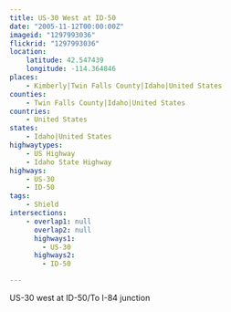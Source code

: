 ```yaml
---
title: US-30 West at ID-50
date: "2005-11-12T00:00:00Z"
imageid: "1297993036"
flickrid: "1297993036"
location:
    latitude: 42.547439
    longitude: -114.364846
places:
    - Kimberly|Twin Falls County|Idaho|United States
counties:
    - Twin Falls County|Idaho|United States
countries:
    - United States
states:
    - Idaho|United States
highwaytypes:
    - US Highway
    - Idaho State Highway
highways:
    - US-30
    - ID-50
tags:
    - Shield
intersections:
    - overlap1: null
      overlap2: null
      highways1:
        - US-30
      highways2:
        - ID-50

---
```

US-30 west at ID-50/To I-84 junction